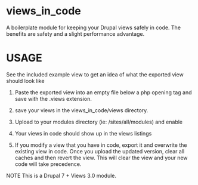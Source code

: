 views_in_code
=============

A boilerplate module for keeping your Drupal views safely in code. The benefits are safety and a slight performance advantage.

USAGE
=====
 
See the included example view to get an idea of what the exported view should look like

1) Paste the exported view into an empty file below a php opening tag and save with the .views extension.

2) save your views in the views_in_code/views directory.

3) Upload to your modules directory (ie: /sites/all/modules) and enable

4) Your views in code should show up in the views listings

5) If you modify a view that you have in code, export it and overwrite the existing view in code. Once you upload the updated version, clear all caches and then revert the view. This will clear the view and your new code will take precedence.  

NOTE
This is a Drupal 7 + Views 3.0 module. 